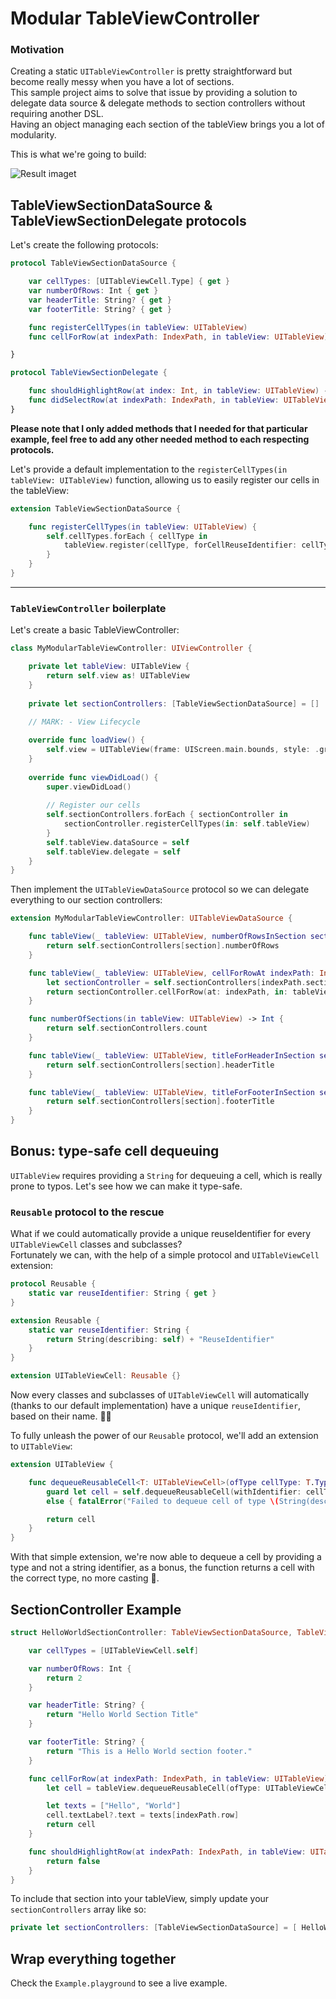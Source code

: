 # Modular TableViewController

### Motivation
Creating a static `UITableViewController` is pretty straightforward but become really messy when you have a lot of sections.<br>
This sample project aims to solve that issue by providing a solution to delegate data source & delegate methods to section controllers without requiring another DSL.<br>
Having an object managing each section of the tableView brings you a lot of modularity.

This is what we're going to build:

![Result imaget](Example.jpg)


## TableViewSectionDataSource & TableViewSectionDelegate protocols

Let's create the following protocols:

```swift
protocol TableViewSectionDataSource {

    var cellTypes: [UITableViewCell.Type] { get }
    var numberOfRows: Int { get }
    var headerTitle: String? { get }
    var footerTitle: String? { get }

    func registerCellTypes(in tableView: UITableView)
    func cellForRow(at indexPath: IndexPath, in tableView: UITableView) -> UITableViewCell

}

protocol TableViewSectionDelegate {

    func shouldHighlightRow(at index: Int, in tableView: UITableView) -> Bool
    func didSelectRow(at indexPath: IndexPath, in tableView: UITableView)
}
```

**Please note that I only added methods that I needed for that particular example, feel free to add any other needed method to each respecting protocols.**

Let's provide a default implementation to the  `registerCellTypes(in tableView: UITableView)` function, allowing us to easily register our cells in the tableView:

```swift
extension TableViewSectionDataSource {

    func registerCellTypes(in tableView: UITableView) {
        self.cellTypes.forEach { cellType in
            tableView.register(cellType, forCellReuseIdentifier: cellType.reuseIdentifier)
        }
    }
}
```
	
---

###  `TableViewController` boilerplate

Let's create a basic TableViewController:

```swift
class MyModularTableViewController: UIViewController {

    private let tableView: UITableView {
        return self.view as! UITableView
    }
    
    private let sectionControllers: [TableViewSectionDataSource] = []
        
    // MARK: - View Lifecycle

    override func loadView() {
        self.view = UITableView(frame: UIScreen.main.bounds, style: .grouped)
    }
    
    override func viewDidLoad() {
        super.viewDidLoad()
    
        // Register our cells
        self.sectionControllers.forEach { sectionController in
            sectionController.registerCellTypes(in: self.tableView)
        }
        self.tableView.dataSource = self
        self.tableView.delegate = self
    }
}
```

Then implement the `UITableViewDataSource` protocol so we can delegate everything to our section controllers:

```swift
extension MyModularTableViewController: UITableViewDataSource {

    func tableView(_ tableView: UITableView, numberOfRowsInSection section: Int) -> Int {
        return self.sectionControllers[section].numberOfRows
    }

    func tableView(_ tableView: UITableView, cellForRowAt indexPath: IndexPath) -> UITableViewCell {
        let sectionController = self.sectionControllers[indexPath.section]
        return sectionController.cellForRow(at: indexPath, in: tableView)
    }

    func numberOfSections(in tableView: UITableView) -> Int {
        return self.sectionControllers.count
    }

    func tableView(_ tableView: UITableView, titleForHeaderInSection section: Int) -> String? {
        return self.sectionControllers[section].headerTitle
    }

    func tableView(_ tableView: UITableView, titleForFooterInSection section: Int) -> String? {
        return self.sectionControllers[section].footerTitle
    }
}
```
    
## Bonus: type-safe cell dequeuing

`UITableView` requires providing a `String` for dequeuing a cell, which is really prone to typos.
Let's see how we can make it type-safe.

### `Reusable` protocol to the rescue
	
What if we could automatically provide a unique reuseIdentifier for every `UITableViewCell` classes and subclasses?<br>
Fortunately we can, with the help of a simple protocol and  `UITableViewCell` extension:

```swift
protocol Reusable {
    static var reuseIdentifier: String { get }
}

extension Reusable {
    static var reuseIdentifier: String {
        return String(describing: self) + "ReuseIdentifier"
    }
}

extension UITableViewCell: Reusable {}
```
    
Now every  classes and subclasses of `UITableViewCell` will automatically (thanks to our default implementation) have a unique `reuseIdentifier`, based on their name. 🙌🏻

To fully unleash the power of our `Reusable` protocol, we'll add an extension to `UITableView`:

```swift
extension UITableView {

    func dequeueReusableCell<T: UITableViewCell>(ofType cellType: T.Type, for indexPath: IndexPath) -> T {
        guard let cell = self.dequeueReusableCell(withIdentifier: cellType.reuseIdentifier, for: indexPath) as? T
        else { fatalError("Failed to dequeue cell of type \(String(describing: cellType)).") }

        return cell
    }
}
```
    
With that simple extension, we're now able to dequeue a cell by providing a type and not a string identifier, as a bonus, the function returns a cell with the correct type,
no more casting 🎉.

## SectionController Example

```swift
struct HelloWorldSectionController: TableViewSectionDataSource, TableViewSectionDelegate {

    var cellTypes = [UITableViewCell.self]

    var numberOfRows: Int {
        return 2
    }

    var headerTitle: String? {
        return "Hello World Section Title"
    }

    var footerTitle: String? {
        return "This is a Hello World section footer."
    }

    func cellForRow(at indexPath: IndexPath, in tableView: UITableView) -> UITableViewCell {
        let cell = tableView.dequeueReusableCell(ofType: UITableViewCell.self, for: indexPath)

        let texts = ["Hello", "World"]
        cell.textLabel?.text = texts[indexPath.row]
        return cell
    }

    func shouldHighlightRow(at indexPath: IndexPath, in tableView: UITableView) -> Bool {
        return false
    }
}
```

To include that section into your tableView, simply update your `sectionControllers` array like so:

```swift
private let sectionControllers: [TableViewSectionDataSource] = [ HelloWorldSectionController()]
```

## Wrap everything together

Check the `Example.playground` to see a live example.


